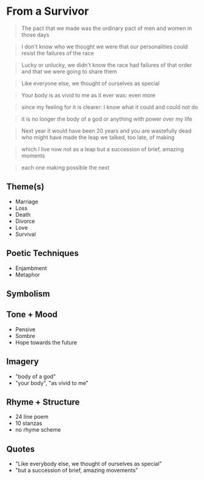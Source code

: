 # From a Survivor

> The pact that we made was the ordinary pact
> of men and women in those days

> I don't know who we thought we were
> that our personalities
> could resist the failures of the race

> Lucky or unlucky, we didn't know
> the race had failures of that order
> and that we were going to share them

> Like everyone else, we thought of ourselves as special

> Your body is as vivid to me
> as it ever was: even more

> since my feeling for it is clearer:
> I know what it could and could not do

> it is no longer
> the body of a god
> or anything with power over my life

> Next year it would have been 20 years
> and you are wastefully dead
> who might have made the leap
> we talked, too late, of making

> which I live now
> not as a leap
> but a succession of brief, amazing moments

> each one making possible the next

## Theme(s)

- Marriage
- Loss
- Death
- Divorce
- Love
- Survival

## Poetic Techniques

- Enjambment
- Metaphor

## Symbolism
 
## Tone + Mood

- Pensive
- Sombre
- Hope towards the future

## Imagery

- "body of a god"
- "your body", "as vivid to me"

## Rhyme + Structure

- 24 line poem
- 10 stanzas
- no rhyme scheme

## Quotes

- "Like everybody else, we thought of ourselves as special"
- "but a succession of brief, amazing movements"

